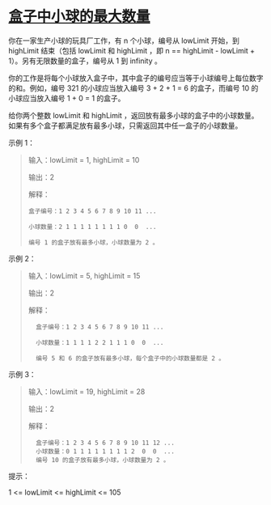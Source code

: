 # [盒子中小球的最大数量](https://leetcode.cn/problems/maximum-number-of-balls-in-a-box?envType=daily-question&envId=2025-02-13)

你在一家生产小球的玩具厂工作，有 n 个小球，编号从 lowLimit 开始，到 highLimit 结束（包括 lowLimit 和 highLimit ，即 n == highLimit - lowLimit + 1）。另有无限数量的盒子，编号从 1 到 infinity 。

你的工作是将每个小球放入盒子中，其中盒子的编号应当等于小球编号上每位数字的和。例如，编号 321 的小球应当放入编号 3 + 2 + 1 = 6 的盒子，而编号 10 的小球应当放入编号 1 + 0 = 1 的盒子。

给你两个整数 lowLimit 和 highLimit ，返回放有最多小球的盒子中的小球数量。如果有多个盒子都满足放有最多小球，只需返回其中任一盒子的小球数量。

 

示例 1：

> 输入：lowLimit = 1, highLimit = 10
> 
> 输出：2
> 
> 解释：
> 
>     盒子编号：1 2 3 4 5 6 7 8 9 10 11 ...
> 
>     小球数量：2 1 1 1 1 1 1 1 1 0  0  ...
> 
>     编号 1 的盒子放有最多小球，小球数量为 2 。

示例 2：

> 输入：lowLimit = 5, highLimit = 15
> 
> 输出：2
> 
> 解释：
> 
>       盒子编号：1 2 3 4 5 6 7 8 9 10 11 ...
> 
>       小球数量：1 1 1 1 2 2 1 1 1 0  0  ...
> 
>       编号 5 和 6 的盒子放有最多小球，每个盒子中的小球数量都是 2 。

示例 3：

> 输入：lowLimit = 19, highLimit = 28
> 
> 输出：2
> 
> 解释：
> 
>       盒子编号：1 2 3 4 5 6 7 8 9 10 11 12 ...
>       小球数量：0 1 1 1 1 1 1 1 1 2  0  0  ...
>       编号 10 的盒子放有最多小球，小球数量为 2 。
 

提示：

1 <= lowLimit <= highLimit <= 105